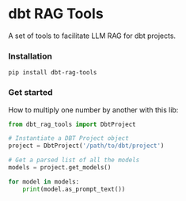 # dbt RAG Tools

A set of tools to facilitate LLM RAG for dbt projects.

### Installation

```
pip install dbt-rag-tools
```

### Get started

How to multiply one number by another with this lib:

```Python
from dbt_rag_tools import DbtProject

# Instantiate a DBT Project object
project = DbtProject('/path/to/dbt/project')

# Get a parsed list of all the models
models = project.get_models()

for model in models:
    print(model.as_prompt_text())
```

